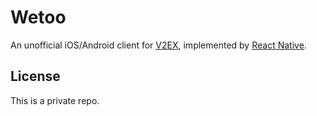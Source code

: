 Wetoo
===

An unofficial iOS/Android client for [V2EX](https://v2ex.com), implemented by [React Native](https://github.com/facebook/react-native).

## License

This is a private repo.